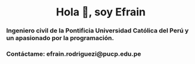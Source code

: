 <h1 align="center">Hola 👋, soy Efrain</h1>
<h3 align="left">Ingeniero civil de la Pontificia Universidad Católica del Perú y un apasionado por la programación.</h3>


<h3 align="left"> <b>Contáctame:</b> efrain.rodriguezi@pucp.edu.pe</h3>

